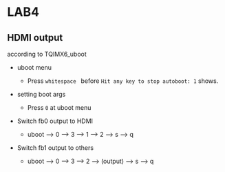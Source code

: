 # LAB4

## HDMI output
according to TQIMX6_uboot

- uboot menu
    - Press ```whitespace ``` before ```Hit any key to stop autoboot: 1``` shows.

- setting boot args
    - Press ```0``` at uboot menu

- Switch fb0 output to HDMI
    - uboot --> 0 --> 3 --> 1 --> 2 --> s --> q

- Switch fb1 output to others
    - uboot --> 0 --> 3 --> 2 --> (output) --> s --> q

